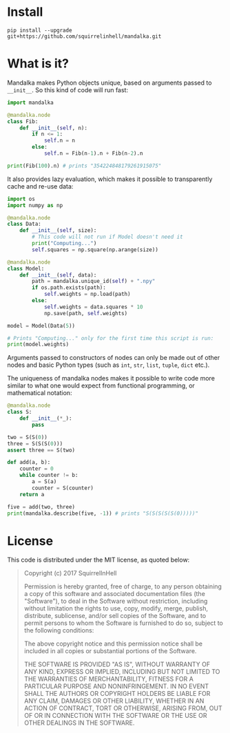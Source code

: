 
# Install

~~~~
pip install --upgrade git+https://github.com/squirrelinhell/mandalka.git
~~~~

# What is it?

Mandalka makes Python objects unique, based on arguments
passed to `__init__`. So this kind of code will run fast:

```python
import mandalka

@mandalka.node
class Fib:
    def __init__(self, n):
        if n <= 1:
            self.n = n
        else:
            self.n = Fib(n-1).n + Fib(n-2).n

print(Fib(100).n) # prints "354224848179261915075"
```

It also provides lazy evaluation, which makes it possible to
transparently cache and re-use data:

```python
import os
import numpy as np

@mandalka.node
class Data:
    def __init__(self, size):
        # This code will not run if Model doesn't need it
        print("Computing...")
        self.squares = np.square(np.arange(size))

@mandalka.node
class Model:
    def __init__(self, data):
        path = mandalka.unique_id(self) + ".npy"
        if os.path.exists(path):
            self.weights = np.load(path)
        else:
            self.weights = data.squares * 10
            np.save(path, self.weights)

model = Model(Data(5))

# Prints "Computing..." only for the first time this script is run:
print(model.weights)
```

Arguments passed to constructors of nodes can only
be made out of other nodes and basic Python types
(such as `int`, `str`, `list`, `tuple`, `dict` etc.).

The uniqueness of mandalka nodes makes it possible
to write code more similar to what one would expect from
functional programming, or mathematical notation:

```python
@mandalka.node
class S:
    def __init__(*_):
        pass

two = S(S(0))
three = S(S(S(0)))
assert three == S(two)

def add(a, b):
    counter = 0
    while counter != b:
        a = S(a)
        counter = S(counter)
    return a

five = add(two, three)
print(mandalka.describe(five, -1)) # prints "S(S(S(S(S(0)))))"
```

# License

This code is distributed under the MIT license, as quoted below:

> Copyright (c) 2017 SquirrelInHell
>
> Permission is hereby granted, free of charge, to any person obtaining a copy
> of this software and associated documentation files (the "Software"), to deal
> in the Software without restriction, including without limitation the rights
> to use, copy, modify, merge, publish, distribute, sublicense, and/or sell
> copies of the Software, and to permit persons to whom the Software is
> furnished to do so, subject to the following conditions:
>
> The above copyright notice and this permission notice shall be included in all
> copies or substantial portions of the Software.
>
> THE SOFTWARE IS PROVIDED "AS IS", WITHOUT WARRANTY OF ANY KIND, EXPRESS OR
> IMPLIED, INCLUDING BUT NOT LIMITED TO THE WARRANTIES OF MERCHANTABILITY,
> FITNESS FOR A PARTICULAR PURPOSE AND NONINFRINGEMENT. IN NO EVENT SHALL THE
> AUTHORS OR COPYRIGHT HOLDERS BE LIABLE FOR ANY CLAIM, DAMAGES OR OTHER
> LIABILITY, WHETHER IN AN ACTION OF CONTRACT, TORT OR OTHERWISE, ARISING FROM,
> OUT OF OR IN CONNECTION WITH THE SOFTWARE OR THE USE OR OTHER DEALINGS IN THE
> SOFTWARE.
